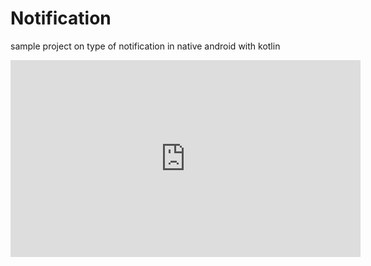 # Notification
sample project on type of notification in native android with kotlin

<iframe width="560" height="315" src="https://github.com/ahmedelbagory332/Notification/blob/master/VideoShot/20210407-180253-720x1560.mp4" frameborder="0" allowfullscreen></iframe>
      </iframe>


 
